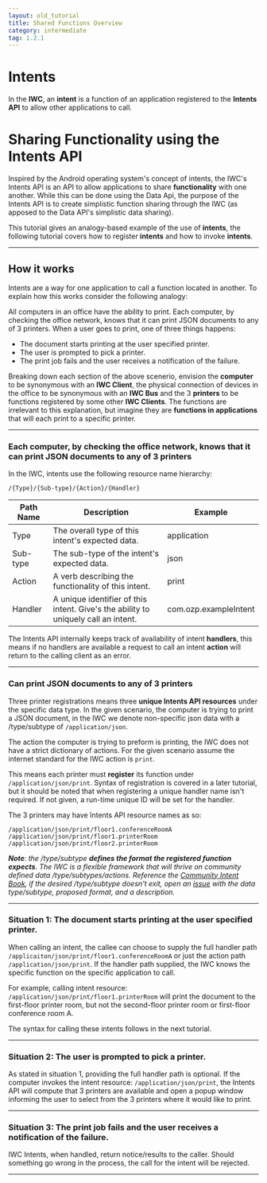 ```yaml
---
layout: old_tutorial
title: Shared Functions Overview
category: intermediate
tag: 1.2.1
---
```

# Intents
In the **IWC**, an **intent** is a function of an application registered to
the **Intents API** to allow other applications to call.

# Sharing Functionality using the Intents API
Inspired by the Android operating system's concept of intents, the IWC's Intents
API is an API to allow applications to share **functionality** with one another.
While this can be done using the Data Api, the purpose of the Intents API is to
create simplistic function sharing through the IWC (as apposed to the Data API's
simplistic data sharing).

This tutorial gives an analogy-based example of the use of **intents**, the
following tutorial covers how to register **intents** and how to invoke
**intents**.

***

## How it works
Intents are a way for one application to call a function located in another. To
explain how this works consider the following analogy:

All computers in an office have the ability to print. Each computer, by checking
the office network, knows that it can print JSON documents to any of 3 printers.
When a user goes to print, one of three things happens:

  * The document starts printing at the user specified printer.
  * The user is prompted to pick a printer.
  * The print job fails and the user receives a notification of the failure.

Breaking down each section of the above scenerio, envision the **computer** to
be synonymous with an **IWC Client**, the physical connection of devices in the
office to be synonymous with an **IWC Bus** and the 3 **printers** to be
functions registered by some other **IWC Clients**. The functions are irrelevant
to this explanation, but imagine they are **functions in applications** that
will each print to a specific printer.

***

### Each computer, by checking the office network, knows that it can print JSON documents to any of 3 printers
In the IWC, intents use the following resource name hierarchy:

```
/{Type}/{Sub-type}/{Action}/{Handler}
```

| Path Name | Description                                                                        | Example               |
|-----------|------------------------------------------------------------------------------------|-----------------------|
| Type      | The overall type of this intent's expected data.                                   | application           |
| Sub-type  | The sub-type of the intent's expected data.                                        | json                  |
| Action    | A verb describing the functionality of this intent.                                | print                 |
| Handler   | A unique identifier of this intent. Give's the ability to uniquely call an intent. | com.ozp.exampleIntent |

The Intents API internally keeps track of availability of intent **handlers**,
this means if no handlers are available a request to call an intent **action**
will return to the calling client as an error.

***

### Can print JSON documents to any of 3 printers
Three printer registrations means three **unique Intents API resources** under
the specific data type. In the given scenario, the computer is trying to print a
JSON document, in the IWC we denote non-specific json data with a /type/subtype
of `/application/json`.

The action the computer is trying to preform is printing, the IWC does not have
a strict dictionary of actions. For the given scenario assume the internet
standard for the IWC action is `print`.

This means each printer must **register** its function under
`/application/json/print`. Syntax of registration is covered in a later tutorial,
but it should be noted that when registering a unique handler name isn't
required. If not given, a run-time unique ID will be set for the handler.

The 3 printers may have Intents API resource names as so:

```
/application/json/print/floor1.conferenceRoomA
/application/json/print/floor1.printerRoom
/application/json/print/floor2.printerRoom
```

_**Note**: the /type/subtype **defines the format the registered function
expects**. The IWC is a flexible framework that will thrive on community defined
data /type/subtypes/actions. Reference the
[Community Intent Book](https://github.com/ozoneplatform/ozp-iwc/wiki/Community-Intent-Book),
if the desired /type/subtype doesn't exit, open an
[issue](http://www.github.com/ozoneplatform/ozp-iwc/issues) with the data
type/subtype, proposed format, and a description._

***

### Situation 1: The document starts printing at the user specified printer.
When calling an intent, the callee can choose to supply the full handler path
`/applicaiton/json/print/floor1.conferenceRoomA` or just the action path
`/application/json/print`. If the handler path supplied, the IWC knows the
specific function on the specific application to call.

For example, calling intent resource: `/application/json/print/floor1.printerRoom`
will print the document to the first-floor printer room, but not the
second-floor printer room or first-floor conference room A.

The syntax for calling these intents follows in the next tutorial.

***

### Situation 2: The user is prompted to pick a printer.
As stated in situation 1, providing the full handler path is optional. If the
computer invokes the intent resource: `/application/json/print`, the Intents API
will compute that 3 printers are available and open a popup window informing
the user to select from the 3 printers where it would like to print.

***

### Situation 3: The print job fails and the user receives a notification of the failure.
IWC Intents, when handled, return notice/results to the caller. Should something
go wrong in the process, the call for the intent will be rejected.

***
